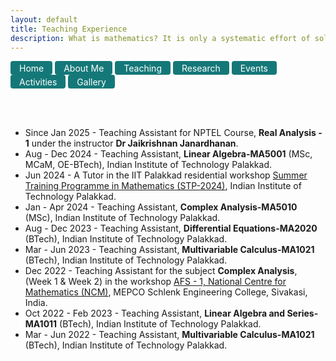 ```yaml
---
layout: default
title: Teaching Experience
description: What is mathematics? It is only a systematic effort of solving puzzles posed by nature. — Shakuntala Devi
---
```


<a href="index" class="btn" style="display: inline-block; padding: 2.5px 14px; background-color: #157878; color: white; text-decoration: none; border-radius: 4px;">Home</a>  <a href="aboutme" target="_blank" class="btn" style="display: inline-block; padding: 2.5px 14px; background-color: #157878; color: white; text-decoration: none; border-radius: 4px;">About Me</a> <a href="teaching" target="_blank" class="btn" style="display: inline-block; padding: 2.5px 14px; background-color: #157878; color: white; text-decoration: none; border-radius: 4px;">Teaching</a>  <a href="research" target="_blank" class="btn" style="display: inline-block; padding: 2.5px 14px; background-color: #157878; color: white; text-decoration: none; border-radius: 4px;">Research</a>  <a href="event" target="_blank" class="btn" style="display: inline-block; padding: 2.5px 14px; background-color: #157878; color: white; text-decoration: none; border-radius: 4px;">Events</a>  <a href="activities" target="_blank" class="btn" style="display: inline-block; padding: 2.5px 14px; background-color: #157878; color: white; text-decoration: none; border-radius: 4px;">Activities</a> <a href="gallery" target="_blank" class="btn" style="display: inline-block; padding: 2.5px 14px; background-color: #157878; color: white; text-decoration: none; border-radius: 4px;">Gallery</a>


<br/><br/>

- Since Jan 2025 - Teaching Assistant for NPTEL Course, **Real Analysis - 1** under the instructor **Dr Jaikrishnan Janardhanan**. 
- Aug - Dec 2024 - Teaching Assistant, **Linear Algebra-MA5001** (MSc, MCaM, OE-BTech), Indian Institute of Technology Palakkad.
- Jun 2024 - A Tutor in the IIT Palakkad residential workshop [Summer Training Programme in Mathematics (STP-2024)](https://sites.google.com/iitpkd.ac.in/stpmathiitpkd/home), Indian Institute of Technology Palakkad.
- Jan - Apr 2024 - Teaching Assistant, **Complex Analysis-MA5010** (MSc), Indian Institute of Technology Palakkad. 
- Aug - Dec 2023 - Teaching Assistant, **Differential Equations-MA2020** (BTech), Indian Institute of Technology Palakkad. 
- Mar - Jun 2023 - Teaching Assistant, **Multivariable Calculus-MA1021** (BTech), Indian Institute of Technology Palakkad.
- Dec 2022 - Teaching Assistant for the subject **Complex Analysis**, (Week 1 & Week 2) in the workshop [AFS - 1, National Centre for Mathematics (NCM)](https://www.atmschools.org/school/2022/AFS-I/afs-mep-siva/speakers-and-syllabus), MEPCO Schlenk Engineering College, Sivakasi, India.
- Oct 2022 - Feb 2023 - Teaching Assistant, **Linear Algebra and Series-MA1011** (BTech), Indian Institute of Technology Palakkad.
- Mar - Jun 2022 - Teaching Assistant, **Multivariable Calculus-MA1021** (BTech), Indian Institute of Technology Palakkad.




<br/>

<style>
    .page-header {
        height: 150px; /* Example height */
        padding: 10px;
    }
</style>
